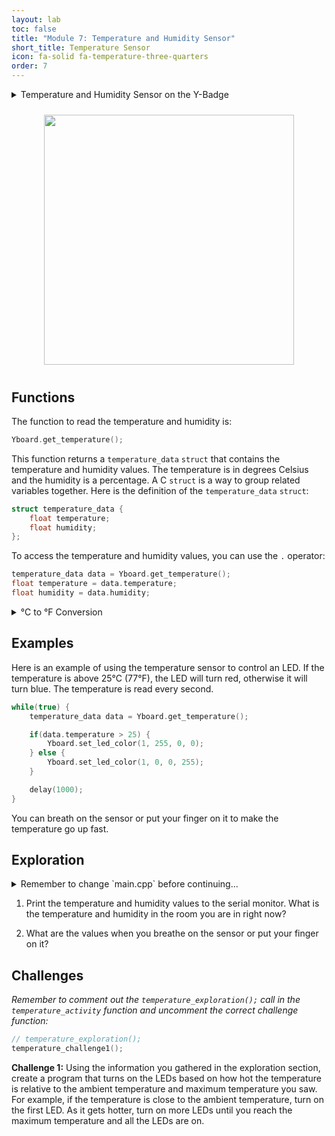 ```yaml
---
layout: lab
toc: false
title: "Module 7: Temperature and Humidity Sensor"
short_title: Temperature Sensor
icon: fa-solid fa-temperature-three-quarters
order: 7
---
```


<details markdown="block">
<summary markdown="span">Temperature and Humidity Sensor on the Y-Badge
</summary>

There is a temperature and humidity sensor on the Y-Badge board. This sensor is used to measure the temperature and humidity of the environment around the board.
</details>

<p align="center"><img src="{% link media/temperature.jpeg %}" width="400" hspace="5%" vspace="2%"/></p>

## Functions

The function to read the temperature and humidity is:

```cpp
Yboard.get_temperature();
```

This function returns a `temperature_data` `struct` that contains the temperature and humidity values. The temperature is in degrees Celsius and the humidity is a percentage. A C `struct` is a way to group related variables together. Here is the definition of the `temperature_data` `struct`:

```cpp
struct temperature_data {
    float temperature;
    float humidity;
};
```

To access the temperature and humidity values, you can use the `.` operator:

```cpp
temperature_data data = Yboard.get_temperature();
float temperature = data.temperature;
float humidity = data.humidity;
```

<details markdown="block">
<summary markdown="span">&deg;C to &deg;F Conversion
</summary>
The sensor reports the temperature in degrees Celsius. If you want to convert the temperature to degrees Fahrenheit, you can use the following formula:

\\[
T_{\text{F}} = T_{\text{C}} \times \frac{9}{5} + 32
\\]

where $$T_{\text{F}}$$ is the temperature in degrees Fahrenheit and $$T_{\text{C}}$$ is the temperature in degrees Celsius.
</details>

## Examples
Here is an example of using the temperature sensor to control an LED. If the temperature is above 25&deg;C (77&deg;F), the LED will turn red, otherwise it will turn blue. The temperature is read every second.

```cpp
while(true) {
    temperature_data data = Yboard.get_temperature();

    if(data.temperature > 25) {
        Yboard.set_led_color(1, 255, 0, 0);
    } else {
        Yboard.set_led_color(1, 0, 0, 255);
    }

    delay(1000);
}
```

You can breath on the sensor or put your finger on it to make the temperature go up fast.

## Exploration
<details markdown="block">
<summary markdown="span">Remember to change `main.cpp` before continuing...
</summary>
> 📝 **_NOTE:_** You will need to go to `main.cpp` and change the comments to call the correct activity function.
</details>

1. Print the temperature and humidity values to the serial monitor. What is the temperature and humidity in the room you are in right now?

2.  What are the values when you breathe on the sensor or put your finger on it?


## Challenges

_Remember to comment out the `temperature_exploration();` call in the `temperature_activity` function and uncomment the correct challenge function:_

```c
// temperature_exploration();
temperature_challenge1();
```

**Challenge 1:** Using the information you gathered in the exploration section, create a program that turns on the LEDs based on how hot the temperature is relative to the ambient temperature and maximum temperature you saw. For example, if the temperature is close to the ambient temperature, turn on the first LED. As it gets hotter, turn on more LEDs until you reach the maximum temperature and all the LEDs are on.
